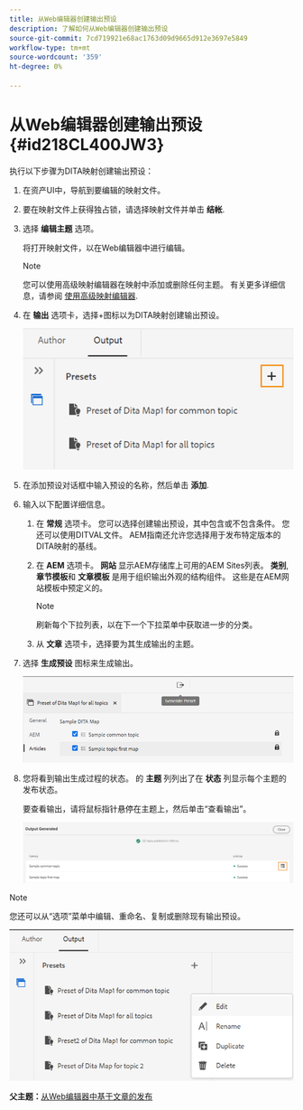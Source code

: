 ```yaml
---
title: 从Web编辑器创建输出预设
description: 了解如何从Web编辑器创建输出预设
source-git-commit: 7cd719921e68ac1763d09d9665d912e3697e5849
workflow-type: tm+mt
source-wordcount: '359'
ht-degree: 0%

---
```



# 从Web编辑器创建输出预设 {#id218CL400JW3}

执行以下步骤为DITA映射创建输出预设：

1. 在资产UI中，导航到要编辑的映射文件。

1. 要在映射文件上获得独占锁，请选择映射文件并单击 **结帐**.

1. 选择 **编辑主题** 选项。

   将打开映射文件，以在Web编辑器中进行编辑。

   >[!NOTE]
   >
   > 您可以使用高级映射编辑器在映射中添加或删除任何主题。 有关更多详细信息，请参阅 [使用高级映射编辑器](map-editor-advanced-map-editor.md#).

1. 在 **输出** 选项卡，选择+图标以为DITA映射创建输出预设。

   ![](images/output-tab-preset_cs.png)

1. 在添加预设对话框中输入预设的名称，然后单击 **添加**.

1. 输入以下配置详细信息。

   1. 在 **常规** 选项卡。 您可以选择创建输出预设，其中包含或不包含条件。 您还可以使用DITVAL文件。 AEM指南还允许您选择用于发布特定版本的DITA映射的基线。
   1. 在 **AEM** 选项卡。 **网站** 显示AEM存储库上可用的AEM Sites列表。 **类别**, **章节模板**&#x200B;和 **文章模板** 是用于组织输出外观的结构组件。 这些是在AEM网站模板中预定义的。

      >[!NOTE]
      >
      > 刷新每个下拉列表，以在下一个下拉菜单中获取进一步的分类。

   1. 从 **文章** 选项卡，选择要为其生成输出的主题。
1. 选择 **生成预设** 图标来生成输出。

   ![](images/add-preset-articles-tab_cs.png)

1. 您将看到输出生成过程的状态。 的 **主题** 列列出了在 **状态** 列显示每个主题的发布状态。

   要查看输出，请将鼠标指针悬停在主题上，然后单击“查看输出”。

   ![](images/add-preset-output-generated_cs.png)


>[!NOTE]
>
> 您还可以从“选项”菜单中编辑、重命名、复制或删除现有输出预设。

![](images/edit-preset_cs.png)

**父主题：**[&#x200B;从Web编辑器中基于文章的发布](web-editor-article-publishing.md)

